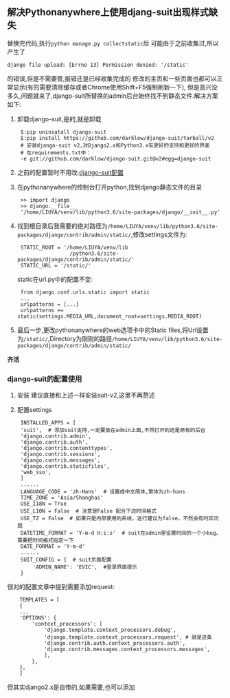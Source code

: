## 解决Pythonanywhere上使用djang-suit出现样式缺失
替换完代码,执行`python manage.py collectstatic`后
可能由于之前收集过,所以产生了

	django file upload: [Errno 13] Permission denied: '/static'

的错误,但是不需要管,报错还是已经收集完成的
修改的主页和一些页面也都可以正常显示(有的需要清除缓存或者Chrome使用Shift+F5强制刷新一下),
但是高兴没多久,问题就来了,django-suit所替换的admin后台始终找不到静态文件.解决方案如下:

1. 卸载django-suit,是的,就是卸载

    	$:pip uninsatall django-suit
    	$:pip install https://github.com/darklow/django-suit/tarball/v2
        # 安装django-suit v2,对Django2.x和Python3.x有更好的支持和更好的界面
		# 在requirements.txt中：
        -e git://github.com/darklow/django-suit.git@v2#egg=django-suit

2. 之前的配置暂时不用改:[django-suit配置](#settings)
3. 在pythonanywhere的控制台打开python,找到django静态文件的目录

		>> import django
		>> django.__file__
		'/home/LIUYA/venv/lib/python3.6/site-packages/django/__init__.py'
4. 找到根目录后我需要的绝对路径为`/home/LIUYA/venv/lib/python3.6/site-packages/django/contrib/admin/static/`,修改settings文件为:

		STATIC_ROOT = '/home/LIUYA/venv/lib
        				/python3.6/site-packages/django/contrib/admin/static/'
		STATIC_URL = '/static/'

    static在url.py中的配置不变:

    	from django.conf.urls.static import static
        ...
        urlpatterns = [...]
        urlpatterns += static(settings.MEDIA_URL,document_root=settings.MEDIA_ROOT)
5. 最后一步,更改pythonanywhere的web选项卡中的Static files,将Url设置为`/static/`,Directory为刚刚的路径`/home/LIUYA/venv/lib/python3.6/site-packages/django/contrib/admin/static/`

**齐活**

### <span id="settings">django-suit的配置使用</span>
1. 安装
	建议直接和上述一样安装suit-v2,这里不再赘述
2. 配置settings

		INSTALLED_APPS = [
        'suit',  # 添加suit支持,一定要放在admin上面,不然打开的还是原有的后台
        'django.contrib.admin',
        'django.contrib.auth',
        'django.contrib.contenttypes',
        'django.contrib.sessions',
        'django.contrib.messages',
        'django.contrib.staticfiles',
        'web_sso',
        ]
        ......
        LANGUAGE_CODE = 'zh-Hans'  # 设置成中文简体,繁体为zh-hans
        TIME_ZONE = 'Asia/Shanghai'
        USE_I18N = True
        USE_L10N = False  # 注意是False 配合下边时间格式
        USE_TZ = False  # 如果只是内部使用的系统，这行建议为false，不然会有时区问题
        DATETIME_FORMAT = 'Y-m-d H:i:s'  # suit在admin里设置时间的一个小bug。需要把时间格式指定一下
        DATE_FORMAT = 'Y-m-d'
        ......
        SUIT_CONFIG = {  # suit页面配置
            'ADMIN_NAME': 'EVIC',  #登录界面提示
        }
很对的配置文章中提到需要添加request:

		TEMPLATES = [
   		{
        ...
        'OPTIONS': {
            'context_processors': [
                'django.template.context_processors.debug',
                'django.template.context_processors.request', # 就是这条
                'django.contrib.auth.context_processors.auth',
                'django.contrib.messages.context_processors.messages',
            	],
        	},
    	},
		]
但其实django2.x是自带的,如果需要,也可以添加



